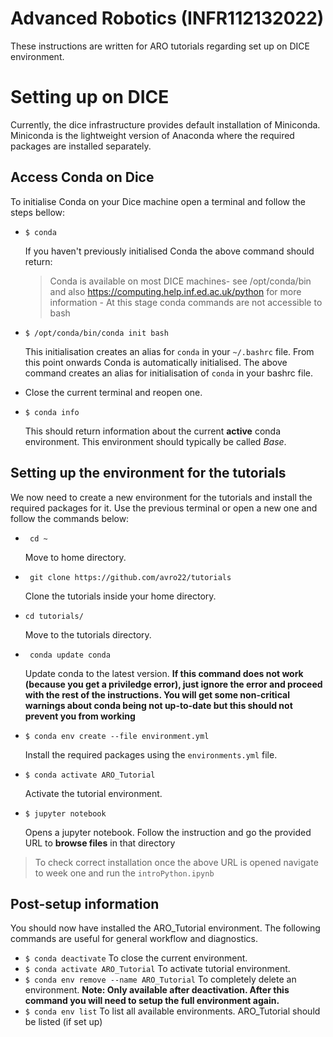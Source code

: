 # Advanced Robotics (INFR112132022)

These instructions are written for ARO tutorials regarding set up on DICE environment.

# Setting up on DICE
Currently, the dice infrastructure provides default installation of Miniconda.
Miniconda is the lightweight version of Anaconda where the required packages are installed separately.

## Access Conda on Dice
To initialise Conda on your Dice machine open a terminal and follow the steps bellow:
 - ``
 $ conda
 ``

    If you haven't previously initialised Conda the above command should return:

    > Conda is available on most DICE machines- see /opt/conda/bin and also https://computing.help.inf.ed.ac.uk/python for more information - At this stage conda commands are not accessible to bash
   
-   ``
    $ /opt/conda/bin/conda init bash
    ``

    This initialisation creates an alias for ``conda`` in your ``~/.bashrc`` file. From this point onwards Conda is automatically initialised. 
    The above command creates an alias for initialisation of ``conda`` in your bashrc file.


- Close the current terminal and reopen one.


- ``$ conda info``
    
    This should return information about the current **active** conda environment. This environment should typically be called *Base*.

## Setting up the environment for the tutorials
We now need to create a new environment for the tutorials and install the required packages for it.
Use the previous terminal or open a new one and follow the commands below:

- `` cd ~``

  Move to home directory.


- `` git clone https://github.com/avro22/tutorials``

    Clone the tutorials inside your home directory.


- ``cd tutorials/``
  
    Move to the tutorials directory.


- `` conda update conda`` 

    Update conda to the latest version. **If this command does not work (because you get a priviledge error), just ignore the error and proceed with the rest of the instructions. You will get some non-critical warnings about conda being not up-to-date but this should not prevent you from working**


- ``$ conda env create --file environment.yml``

    Install the required packages using the ``environments.yml`` file.


- ``$ conda activate ARO_Tutorial``

    Activate the tutorial environment.

- ``$ jupyter notebook``
    
    Opens a jupyter notebook. Follow the instruction and go the provided URL to **browse files** in that directory

> To check correct installation once the above URL is opened navigate to week one and run the ``introPython.ipynb``
 
## Post-setup information

You should now have installed the ARO_Tutorial environment. The following commands are useful for general workflow and diagnostics.
- ``$ conda deactivate`` To close the current environment.
- ``$ conda activate ARO_Tutorial`` To activate tutorial environment.
- ``$ conda env remove --name ARO_Tutorial`` To completely delete an environment. **Note: Only available after deactivation. After this command you will need to setup the full environment again.**
- ``$ conda env list`` To list all available environments. ARO_Tutorial should be listed (if set up)

